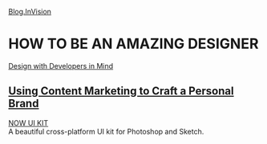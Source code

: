 [Blog.InVision](http://blog.invisionapp.com/)
# HOW TO BE AN AMAZING DESIGNER

[Design with Developers in Mind](http://blog.invisionapp.com/design-with-developers-in-mind/)

[Using Content Marketing to Craft a Personal Brand](http://blog.invisionapp.com/content-marketing-personal-brand/)
---
[NOW UI KIT](https://www.invisionapp.com/now)<br />
A beautiful cross-platform UI kit for Photoshop and Sketch.
